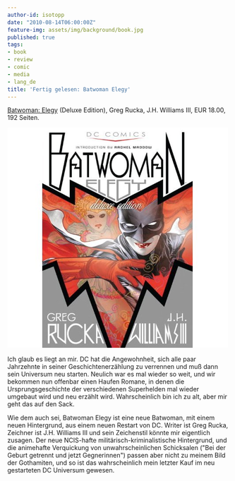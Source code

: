 ```yaml
---
author-id: isotopp
date: "2010-08-14T06:00:00Z"
feature-img: assets/img/background/book.jpg
published: true
tags:
- book
- review
- comic
- media
- lang_de
title: 'Fertig gelesen: Batwoman Elegy'
---
```

[Batwoman: Elegy](http://www.amazon.de/Batwoman-Elegy-Deluxe-Greg-Rucka/dp/1401226922)
(Deluxe Edition), Greg Rucka, J.H. Williams III, EUR 18.00, 192 Seiten.

![](/uploads/batwoman_elegy_deluxe.jpg)

Ich glaub es liegt an mir. DC hat die Angewohnheit, sich alle paar
Jahrzehnte in seiner Geschichtenerzählung zu verrennen und muß dann sein
Universum neu starten. Neulich war es mal wieder so weit, und wir bekommen
nun offenbar einen Haufen Romane, in denen die Ursprungsgeschichte der
verschiedenen Superhelden mal wieder umgebaut wird und neu erzählt wird.
Wahrscheinlich bin ich zu alt, aber mir geht das auf den Sack.

Wie dem auch sei, Batwoman Elegy ist eine neue Batwoman, mit einem neuen
Hintergrund, aus einem neuen Restart von DC. Writer ist Greg Rucka, Zeichner
ist J.H. Williams III und sein Zeichenstil könnte mir eigentlich zusagen.
Der neue NCIS-hafte militärisch-kriminalistische Hintergrund, und die
animehafte Verquickung von unwahrscheinlichen Schicksalen ("Bei der Geburt
getrennt und jetzt Gegnerinnen") passen aber nicht zu meinem Bild der
Gothamiten, und so ist das wahrscheinlich mein letzter Kauf im neu
gestarteten DC Universum gewesen.
